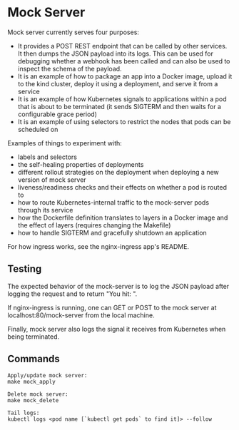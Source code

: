 # Mock Server
Mock server currently serves four purposes:

- It provides a POST REST endpoint that can be called by other services. It then dumps the JSON payload into its logs. This can be used for debugging whether a webhook has been called and can also be used to inspect the schema of the payload.
- It is an example of how to package an app into a Docker image, upload it to the kind cluster, deploy it using a deployment, and serve it from a service
- It is an example of how Kubernetes signals to applications within a pod that is about to be terminated (it sends SIGTERM and then waits for a configurable grace period)
- It is an example of using selectors to restrict the nodes that pods can be scheduled on

Examples of things to experiment with:

- labels and selectors
- the self-healing properties of deployments
- different rollout strategies on the deployment when deploying a new version of mock server
- liveness/readiness checks and their effects on whether a pod is routed to
- how to route Kubernetes-internal traffic to the mock-server pods through its service
- how the Dockerfile definition translates to layers in a Docker image and the effect of layers (requires changing the Makefile)
- how to handle SIGTERM and gracefully shutdown an application

For how ingress works, see the nginx-ingress app's README.

## Testing
The expected behavior of the mock-server is to log the JSON payload after logging the request and to return "You hit: <path the request was directed to>".

If nginx-ingress is running, one can GET or POST to the mock server at localhost:80/mock-server from the local machine.

Finally, mock server also logs the signal it receives from Kubernetes when being terminated.

## Commands
```
Apply/update mock server:
make mock_apply

Delete mock server:
make mock_delete

Tail logs:
kubectl logs <pod name [`kubectl get pods` to find it]> --follow
```
